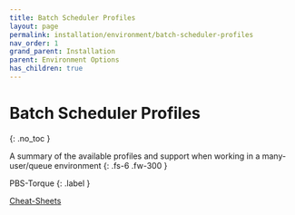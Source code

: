 ```yaml
---
title: Batch Scheduler Profiles
layout: page
permalink: installation/environment/batch-scheduler-profiles
nav_order: 1
grand_parent: Installation
parent: Environment Options
has_children: true
---
```


# Batch Scheduler Profiles
{: .no_toc }

A summary of the available profiles and support when working in a many-user/queue environment
{: .fs-6 .fw-300 }

<!-- SLURM
{: .label } -->

PBS-Torque
{: .label }

<a href="{{ site.baseurl }}/cheat-sheets/quickstart"><p class="label label-yellow">Cheat-Sheets</p></a>
